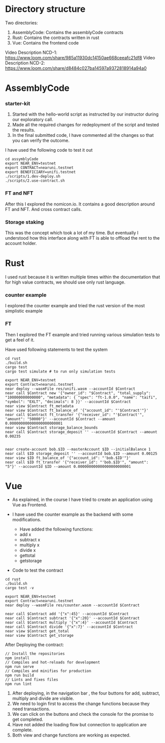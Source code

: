 # Directory structure

Two directories: 
1. AssemblyCode: Contains the assemblyCode contracts
2. Rust: Contains the contracts written in rust 
3. Vue: Contains the frontend code

Video Description NCD-1: https://www.loom.com/share/985a11930dc14150ae668ceeafc21df8
Video Description NCD-2: https://www.loom.com/share/d8484c027ba14597a9372818914a94a0


# AssemblyCode

### starter-kit
1. Started with the hello-world script as instructed by our instructor during our exploratory call. 
2. Made all the required changes for redeployment of the script and tested the results. 
3. In the final submitted code, I have commented all the changes so that you can verify the outcome.

I have used the following code to test it out 

```
cd assymblyCode 
export NEAR_ENV=testnet
export CONTRACT=nearuni.testnet
export BENEFICIARY=unifi.testnet
./scripts/1.dev-deploy.sh
./scripts/2.use-contract.sh
```
### FT and NFT

After this I explored the nomicon.io. It contains a good description around FT and NFT. And cross contract calls. 

### Storage staking 

This was the concept which took a lot of my time. But eventually I understood how this interface along with FT is able to offload the rent to the account holder. 

# Rust

I used rust because it is written multiple times within the documentation that for high value contracts, we should use only rust language.

### counter example
I explored the counter example and tried the rust version of the most simplistic example

### FT 
Then I explored the FT example and tried running various simulation tests to get a feel of it. 

Have used following statements to test the system
```
cd rust
./build.sh
cargo test
cargo test simulate # to run only simulation tests

export NEAR_ENV=testnet
export Contract=nearuni.testnet
near deploy --wasmFile res/unifi.wasm --accountId $Contract
near call $Contract new '{"owner_id": "$Contract", "total_supply": "100000000000000", "metadata": { "spec": "ft-1.0.0", "name": "taifi", "symbol": "EXLT", "decimals": 8 }}' --accountId $Contract
near view $Contract ft_metadata
near view $Contract ft_balance_of '{"account_id": "'$Contract'"}'
near call $Contract ft_transfer '{"receiver_id": "'$Contract'", "amount": "50000"}' --accountId $Contract --amount 0.000000000000000000000001
near view $Contract storage_balance_bounds
near call $Contract storage_deposit '' --accountId $Contract --amount 0.00235


near create-account bob.$ID --masterAccount $ID --initialBalance 1
near call $ID storage_deposit '' --accountId bob.$ID --amount 0.00125
near view $ID ft_balance_of '{"account_id": "'bob.$ID'"}'
near call $ID ft_transfer '{"receiver_id": "'bob.$ID'", "amount": "5"}' --accountId $ID --amount 0.000000000000000000000001

```

# Vue

- As explained, in the course I have tried to create an application using Vue as Frontend. 
- I have used the counter example as the backend with some modifications. 
    - Have added the following functions: 
    - add x
    - subtract x
    - multiply x
    - divide x
    - gettotal
    - getstorage

- Code to test the contract
```
cd rust
./build.sh
cargo test -v

export NEAR_ENV=testnet
export Contract=nearuni.testnet
near deploy --wasmFile res/counter.wasm --accountId $Contract

near call $Contract add '{"x":45}' --accountId $Contract
near call $Contract subtract '{"x":20}' --accountId $Contract
near call $Contract multiply '{"x":4}' --accountId $Contract
near call $Contract divide '{"x":7}' --accountId $Contract
near view $Contract get_total
near view $Contract get_storage

```

After Deploying the contract: 

```
// Install the repositories
npm install 
// Compiles and hot-reloads for development
npm run serve
// Compiles and minifies for production
npm run build
// Lints and fixes files
npm run lint
```

1. After deploying, in the navigation bar , the four buttons for add, subtract, multiply and divide are visible.
2. We need to login first to access the change functions because they need transactions. 
3. We can click on the buttons and check the console for the promise to get completed.
4. Have not added the loading flow but connection to application are complete. 
5. Both view and change functions are working as expected. 
